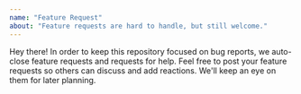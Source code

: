 ```yaml
---
name: "Feature Request"
about: "Feature requests are hard to handle, but still welcome."
---
```


Hey there! In order to keep this repository focused on bug reports, we auto-close feature requests and requests for help. Feel free to  post your feature requests so others can discuss and add reactions. We'll keep an eye on them for later planning.
